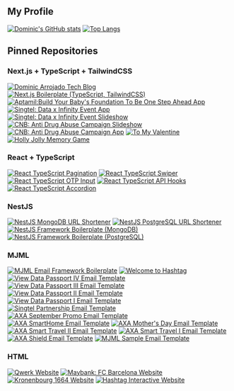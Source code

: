 ## My Profile

[![Dominic's GitHub stats](https://github-readme-stats.vercel.app/api?username=dominicarrojado&title_color=ffffff&text_color=ffffff&icon_color=999999&bg_color=2c2c34&border_radius=0&show_icons=true&include_all_commits=true&count_private=true)](https://github.com/dominicarrojado) [![Top Langs](https://github-readme-stats.vercel.app/api/top-langs/?username=dominicarrojado&title_color=ffffff&text_color=ffffff&icon_color=999999&bg_color=2c2c34&border_radius=0&layout=compact)](https://github.com/dominicarrojado)

## Pinned Repositories

### Next.js + TypeScript + TailwindCSS

[![Dominic Arrojado Tech Blog](https://github-readme-stats.vercel.app/api/pin/?username=dominicarrojado&repo=dominicarrojado.github.io&title_color=ffffff&text_color=ffffff&icon_color=999999&bg_color=2c2c34&border_radius=0)](https://github.com/dominicarrojado/dominicarrojado.github.io) [![Next.js Boilerplate (TypeScript, TailwindCSS)](https://github-readme-stats.vercel.app/api/pin/?username=dominicarrojado&repo=nextjs-typescript-tailwindcss-boilerplate&title_color=ffffff&text_color=ffffff&icon_color=999999&bg_color=2c2c34&border_radius=0)](https://github.com/dominicarrojado/nextjs-typescript-tailwindcss-boilerplate) [![Aptamil:Build Your Baby's Foundation To Be One Step Ahead App](https://github-readme-stats.vercel.app/api/pin/?username=dominicarrojado&repo=aptamil-build-your-babys-foundation-to-be-one-step-ahead-app&title_color=ffffff&text_color=ffffff&icon_color=999999&bg_color=2c2c34&border_radius=0)](https://github.com/dominicarrojado/aptamil-build-your-babys-foundation-to-be-one-step-ahead-app) [![Singtel: Data x Infinity Event App](https://github-readme-stats.vercel.app/api/pin/?username=dominicarrojado&repo=singtel-data-x-infinity-event-app&title_color=ffffff&text_color=ffffff&icon_color=999999&bg_color=2c2c34&border_radius=0)](https://github.com/dominicarrojado/singtel-data-x-infinity-event-app) [![Singtel: Data x Infinity Event Slideshow](https://github-readme-stats.vercel.app/api/pin/?username=dominicarrojado&repo=singtel-data-x-infinity-event-slideshow&title_color=ffffff&text_color=ffffff&icon_color=999999&bg_color=2c2c34&border_radius=0)](https://github.com/dominicarrojado/singtel-data-x-infinity-event-slideshow) [![CNB: Anti Drug Abuse Campaign Slideshow](https://github-readme-stats.vercel.app/api/pin/?username=dominicarrojado&repo=cnb-anti-drug-abuse-campaign-slideshow&title_color=ffffff&text_color=ffffff&icon_color=999999&bg_color=2c2c34&border_radius=0)](https://github.com/dominicarrojado/cnb-anti-drug-abuse-campaign-slideshow) [![CNB: Anti Drug Abuse Campaign App](https://github-readme-stats.vercel.app/api/pin/?username=dominicarrojado&repo=cnb-anti-drug-abuse-campaign-app&title_color=ffffff&text_color=ffffff&icon_color=999999&bg_color=2c2c34&border_radius=0)](https://github.com/dominicarrojado/cnb-anti-drug-abuse-campaign-app) [![To My Valentine](https://github-readme-stats.vercel.app/api/pin/?username=dominicarrojado&repo=hashtag-interactive-valentines-day-card-app&title_color=ffffff&text_color=ffffff&icon_color=999999&bg_color=2c2c34&border_radius=0)](https://github.com/dominicarrojado/hashtag-interactive-valentines-day-card-app) [![Holly Jolly Memory Game](https://github-readme-stats.vercel.app/api/pin/?username=dominicarrojado&repo=hashtag-interactive-christmas-game&title_color=ffffff&text_color=ffffff&icon_color=999999&bg_color=2c2c34&border_radius=0)](https://github.com/dominicarrojado/hashtag-interactive-christmas-game)

### React + TypeScript

[![React TypeScript Pagination](https://github-readme-stats.vercel.app/api/pin/?username=dominicarrojado&repo=react-typescript-pagination&title_color=ffffff&text_color=ffffff&icon_color=999999&bg_color=2c2c34&border_radius=0)](https://github.com/dominicarrojado/react-typescript-pagination) [![React TypeScript Swiper](https://github-readme-stats.vercel.app/api/pin/?username=dominicarrojado&repo=react-typescript-swiper&title_color=ffffff&text_color=ffffff&icon_color=999999&bg_color=2c2c34&border_radius=0)](https://github.com/dominicarrojado/react-typescript-swiper) [![React TypeScript OTP Input](https://github-readme-stats.vercel.app/api/pin/?username=dominicarrojado&repo=react-typescript-otp-input&title_color=ffffff&text_color=ffffff&icon_color=999999&bg_color=2c2c34&border_radius=0)](https://github.com/dominicarrojado/react-typescript-otp-input) [![React TypeScript API Hooks](https://github-readme-stats.vercel.app/api/pin/?username=dominicarrojado&repo=react-typescript-api-hooks&title_color=ffffff&text_color=ffffff&icon_color=999999&bg_color=2c2c34&border_radius=0)](https://github.com/dominicarrojado/react-typescript-api-hooks) [![React TypeScript Accordion](https://github-readme-stats.vercel.app/api/pin/?username=dominicarrojado&repo=react-typescript-accordion&title_color=ffffff&text_color=ffffff&icon_color=999999&bg_color=2c2c34&border_radius=0)](https://github.com/dominicarrojado/react-typescript-accordion)

### NestJS

[![NestJS MongoDB URL Shortener](https://github-readme-stats.vercel.app/api/pin/?username=dominicarrojado&repo=nestjs-mongodb-url-shortener&title_color=ffffff&text_color=ffffff&icon_color=999999&bg_color=2c2c34&border_radius=0)](https://github.com/dominicarrojado/nestjs-mongodb-url-shortener) [![NestJS PostgreSQL URL Shortener](https://github-readme-stats.vercel.app/api/pin/?username=dominicarrojado&repo=nestjs-postgres-url-shortener&title_color=ffffff&text_color=ffffff&icon_color=999999&bg_color=2c2c34&border_radius=0)](https://github.com/dominicarrojado/nestjs-postgres-url-shortener) [![NestJS Framework Boilerplate (MongoDB)](https://github-readme-stats.vercel.app/api/pin/?username=dominicarrojado&repo=nestjs-mongodb-boilerplate&title_color=ffffff&text_color=ffffff&icon_color=999999&bg_color=2c2c34&border_radius=0)](https://github.com/dominicarrojado/nestjs-mongodb-boilerplate) [![NestJS Framework Boilerplate (PostgreSQL)](https://github-readme-stats.vercel.app/api/pin/?username=dominicarrojado&repo=nestjs-postgres-boilerplate&title_color=ffffff&text_color=ffffff&icon_color=999999&bg_color=2c2c34&border_radius=0)](https://github.com/dominicarrojado/nestjs-postgres-boilerplate)

### MJML

[![MJML Email Framework Boilerplate](https://github-readme-stats.vercel.app/api/pin/?username=dominicarrojado&repo=mjml-email-framework-boilerplate&title_color=ffffff&text_color=ffffff&icon_color=999999&bg_color=2c2c34&border_radius=0)](https://github.com/dominicarrojado/mjml-email-framework-boilerplate) [![Welcome to Hashtag](https://github-readme-stats.vercel.app/api/pin/?username=dominicarrojado&repo=hashtag-interactive-welcome-edm&title_color=ffffff&text_color=ffffff&icon_color=999999&bg_color=2c2c34&border_radius=0)](https://github.com/dominicarrojado/hashtag-interactive-welcome-edm) [![View Data Passport IV Email Template](https://github-readme-stats.vercel.app/api/pin/?username=dominicarrojado&repo=m1-data-passport-4-edm&title_color=ffffff&text_color=ffffff&icon_color=999999&bg_color=2c2c34&border_radius=0)](https://github.com/dominicarrojado/m1-data-passport-4-edm) [![View Data Passport III Email Template](https://github-readme-stats.vercel.app/api/pin/?username=dominicarrojado&repo=m1-data-passport-3-edm&title_color=ffffff&text_color=ffffff&icon_color=999999&bg_color=2c2c34&border_radius=0)](https://github.com/dominicarrojado/m1-data-passport-3-edm) [![View Data Passport II Email Template](https://github-readme-stats.vercel.app/api/pin/?username=dominicarrojado&repo=m1-data-passport-2-edm&title_color=ffffff&text_color=ffffff&icon_color=999999&bg_color=2c2c34&border_radius=0)](https://github.com/dominicarrojado/m1-data-passport-2-edm) [![View Data Passport I Email Template](https://github-readme-stats.vercel.app/api/pin/?username=dominicarrojado&repo=m1-data-passport-edm&title_color=ffffff&text_color=ffffff&icon_color=999999&bg_color=2c2c34&border_radius=0)](https://github.com/dominicarrojado/m1-data-passport-edm) [![Singtel Partnership Email Template](https://github-readme-stats.vercel.app/api/pin/?username=dominicarrojado&repo=axa-singtel-edm&title_color=ffffff&text_color=ffffff&icon_color=999999&bg_color=2c2c34&border_radius=0)](https://github.com/dominicarrojado/axa-singtel-edm) [![AXA September Promo Email Template](https://github-readme-stats.vercel.app/api/pin/?username=dominicarrojado&repo=axa-september-promo-edm&title_color=ffffff&text_color=ffffff&icon_color=999999&bg_color=2c2c34&border_radius=0)](https://github.com/dominicarrojado/axa-september-promo-edm) [![AXA SmartHome Email Template](https://github-readme-stats.vercel.app/api/pin/?username=dominicarrojado&repo=axa-smart-home-edm&title_color=ffffff&text_color=ffffff&icon_color=999999&bg_color=2c2c34&border_radius=0)](https://github.com/dominicarrojado/axa-smart-home-edm) [![AXA Mother's Day Email Template](https://github-readme-stats.vercel.app/api/pin/?username=dominicarrojado&repo=axa-mothers-day-edm&title_color=ffffff&text_color=ffffff&icon_color=999999&bg_color=2c2c34&border_radius=0)](https://github.com/dominicarrojado/axa-mothers-day-edm) [![AXA Smart Travel II Email Template](https://github-readme-stats.vercel.app/api/pin/?username=dominicarrojado&repo=axa-smart-travel-2-edm&title_color=ffffff&text_color=ffffff&icon_color=999999&bg_color=2c2c34&border_radius=0)](https://github.com/dominicarrojado/axa-smart-travel-2-edm) [![AXA Smart Travel I Email Template](https://github-readme-stats.vercel.app/api/pin/?username=dominicarrojado&repo=axa-smart-travel-edm&title_color=ffffff&text_color=ffffff&icon_color=999999&bg_color=2c2c34&border_radius=0)](https://github.com/dominicarrojado/axa-smart-travel-edm) [![AXA Shield Email Template](https://github-readme-stats.vercel.app/api/pin/?username=dominicarrojado&repo=axa-shield-edm&title_color=ffffff&text_color=ffffff&icon_color=999999&bg_color=2c2c34&border_radius=0)](https://github.com/dominicarrojado/axa-shield-edm) [![MJML Sample Email Template](https://github-readme-stats.vercel.app/api/pin/?username=dominicarrojado&repo=mjml-sample-edm&title_color=ffffff&text_color=ffffff&icon_color=999999&bg_color=2c2c34&border_radius=0)](https://github.com/dominicarrojado/mjml-sample-edm)

### HTML

[![Qwerk Website](https://github-readme-stats.vercel.app/api/pin/?username=dominicarrojado&repo=qwerk-website&title_color=ffffff&text_color=ffffff&icon_color=999999&bg_color=2c2c34&border_radius=0)](https://github.com/dominicarrojado/qwerk-website) [![Maybank: FC Barcelona Website](https://github-readme-stats.vercel.app/api/pin/?username=dominicarrojado&repo=maybank-fc-barcelona-website&title_color=ffffff&text_color=ffffff&icon_color=999999&bg_color=2c2c34&border_radius=0)](https://github.com/dominicarrojado/maybank-fc-barcelona-website) [![Kronenbourg 1664 Website](https://github-readme-stats.vercel.app/api/pin/?username=dominicarrojado&repo=kronenbourg-website&title_color=ffffff&text_color=ffffff&icon_color=999999&bg_color=2c2c34&border_radius=0)](https://github.com/dominicarrojado/kronenbourg-website) [![Hashtag Interactive Website](https://github-readme-stats.vercel.app/api/pin/?username=dominicarrojado&repo=hashtag-interactive-website&title_color=ffffff&text_color=ffffff&icon_color=999999&bg_color=2c2c34&border_radius=0)](https://github.com/dominicarrojado/hashtag-interactive-website)
